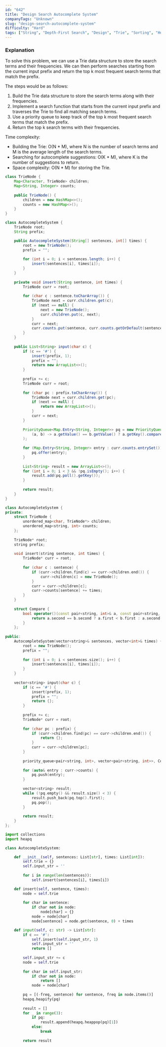 ```yaml
---
id: "642"
title: "Design Search Autocomplete System"
companyTags: "Unknown"
slug: "design-search-autocomplete-system"
difficulty: "Hard"
tags: ["String", "Depth-First Search", "Design", "Trie", "Sorting", "Heap (Priority Queue)", "Data Stream"]
---
```


### Explanation

To solve this problem, we can use a Trie data structure to store the search terms and their frequencies. We can then perform searches starting from the current input prefix and return the top k most frequent search terms that match the prefix.

The steps would be as follows:
1. Build the Trie data structure to store the search terms along with their frequencies.
2. Implement a search function that starts from the current input prefix and traverses the Trie to find all matching search terms.
3. Use a priority queue to keep track of the top k most frequent search terms that match the prefix.
4. Return the top k search terms with their frequencies.

Time complexity: 
- Building the Trie: O(N * M), where N is the number of search terms and M is the average length of the search terms.
- Searching for autocomplete suggestions: O(K * M), where K is the number of suggestions to return.
- Space complexity: O(N * M) for storing the Trie.
```java
class TrieNode {
    Map<Character, TrieNode> children;
    Map<String, Integer> counts;
    
    public TrieNode() {
        children = new HashMap<>();
        counts = new HashMap<>();
    }
}

class AutocompleteSystem {
    TrieNode root;
    String prefix;

    public AutocompleteSystem(String[] sentences, int[] times) {
        root = new TrieNode();
        prefix = "";
        
        for (int i = 0; i < sentences.length; i++) {
            insert(sentences[i], times[i]);
        }
    }
    
    private void insert(String sentence, int times) {
        TrieNode curr = root;
        
        for (char c : sentence.toCharArray()) {
            TrieNode next = curr.children.get(c);
            if (next == null) {
                next = new TrieNode();
                curr.children.put(c, next);
            }
            curr = next;
            curr.counts.put(sentence, curr.counts.getOrDefault(sentence, 0) + times);
        }
    }
    
    public List<String> input(char c) {
        if (c == '#') {
            insert(prefix, 1);
            prefix = "";
            return new ArrayList<>();
        }
        
        prefix += c;
        TrieNode curr = root;
        
        for (char pc : prefix.toCharArray()) {
            TrieNode next = curr.children.get(pc);
            if (next == null) {
                return new ArrayList<>();
            }
            curr = next;
        }
        
        PriorityQueue<Map.Entry<String, Integer>> pq = new PriorityQueue<>(
            (a, b) -> a.getValue() == b.getValue() ? a.getKey().compareTo(b.getKey()) : b.getValue() - a.getValue()
        );
        
        for (Map.Entry<String, Integer> entry : curr.counts.entrySet()) {
            pq.offer(entry);
        }
        
        List<String> result = new ArrayList<>();
        for (int i = 0; i < 3 && !pq.isEmpty(); i++) {
            result.add(pq.poll().getKey());
        }
        
        return result;
    }
}
```

```cpp
class AutocompleteSystem {
private:
    struct TrieNode {
        unordered_map<char, TrieNode*> children;
        unordered_map<string, int> counts;
    };
    
    TrieNode* root;
    string prefix;
    
    void insert(string sentence, int times) {
        TrieNode* curr = root;
        
        for (char c : sentence) {
            if (curr->children.find(c) == curr->children.end()) {
                curr->children[c] = new TrieNode();
            }
            curr = curr->children[c];
            curr->counts[sentence] += times;
        }
    }
    
    struct Compare {
        bool operator()(const pair<string, int>& a, const pair<string, int>& b) const {
            return a.second == b.second ? a.first < b.first : a.second > b.second;
        }
    };
    
public:
    AutocompleteSystem(vector<string>& sentences, vector<int>& times) {
        root = new TrieNode();
        prefix = "";
        
        for (int i = 0; i < sentences.size(); i++) {
            insert(sentences[i], times[i]);
        }
    }
    
    vector<string> input(char c) {
        if (c == '#') {
            insert(prefix, 1);
            prefix = "";
            return {};
        }
        
        prefix += c;
        TrieNode* curr = root;
        
        for (char pc : prefix) {
            if (curr->children.find(pc) == curr->children.end()) {
                return {};
            }
            curr = curr->children[pc];
        }
        
        priority_queue<pair<string, int>, vector<pair<string, int>>, Compare> pq;
        
        for (auto& entry : curr->counts) {
            pq.push(entry);
        }
        
        vector<string> result;
        while (!pq.empty() && result.size() < 3) {
            result.push_back(pq.top().first);
            pq.pop();
        }
        
        return result;
    }
};
```

```python
import collections
import heapq

class AutocompleteSystem:

    def __init__(self, sentences: List[str], times: List[int]):
        self.trie = {}
        self.input_str = ''
        
        for i in range(len(sentences)):
            self.insert(sentences[i], times[i])

    def insert(self, sentence, times):
        node = self.trie
        
        for char in sentence:
            if char not in node:
                node[char] = {}
            node = node[char]
            node[sentence] = node.get(sentence, 0) + times

    def input(self, c: str) -> List[str]:
        if c == '#':
            self.insert(self.input_str, 1)
            self.input_str = ''
            return []
        
        self.input_str += c
        node = self.trie
        
        for char in self.input_str:
            if char not in node:
                return []
            node = node[char]
        
        pq = [(-freq, sentence) for sentence, freq in node.items()]
        heapq.heapify(pq)
        
        result = []
        for _ in range(3):
            if pq:
                result.append(heapq.heappop(pq)[1])
            else:
                break
        
        return result
```